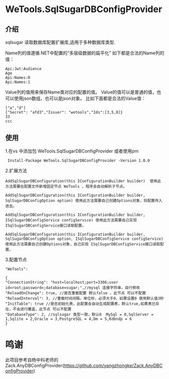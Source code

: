 # WeTools.SqlSugarDBConfigProvider

## 介绍

sqlsugar 读取数据库配置扩展库,适用于多种数据库类型.

Name列的值遵循.NET中配置的“多层级数据的扁平化”
如下都是合法的Name列的值：

```
Api:Jwt:Audience
Age
Api:Names:0
Api:Names:1
```
Value列的值用来保存Name类对应的配置的值。
Value的值可以是普通的值，也可以使用json数组，也可以是json对象。
比如下面都是合法的Value值：

```
["a","d"]
{"Secret": "afd3","Issuer": "wetools","Ids":[3,5,8]} 
33
ccc
```

## 使用
1.在vs 中添加包
WeTools.SqlSugarDBConfigProvider
或者使用pm

```
 Install-Package WeTools.SqlSugarDBConfigProvider -Version 1.0.0
```
2.扩展方法

```
AddSqlSugarDBConfiguration(this IConfigurationBuilder builder)  使用此方法需要在配置文件新增固定节点 WeTools ，程序会自动解析子节点。

AddSqlSugarDBConfiguration(this IConfigurationBuilder builder, SqlSugarDBConfigOption option) 使用此方法需要自己创建Options对象，将配置传入进去。

AddSqlSugarDBConfiguration(this IConfigurationBuilder builder, ISqlSugarDBConfigService configService) 使用此方法需要自己实现 ISqlSugarDBConfigService接口读取配置。

AddSqlSugarDBConfiguration(this IConfigurationBuilder builder, SqlSugarDBConfigOption option, ISqlSugarDBConfigService configService)使用此方法需要自己创建Options对象，自己实现 ISqlSugarDBConfigService接口读取配置。
```
3.配置节点

```
"WeTools":

{
"ConnectionString": "host=localhost;port=3306;user id=root;password=;database=sugar;",//mysql 连接字符串，自行修改
"ReloadOnChange": true, //是否重载配置 默认false ，此节点 可以不配置
"ReloadInterval": 3, //重载时间间隔，单位秒，必须大于0，如果设置0 使用默认值3秒
"InitTable": true //是否初始化表，此配置会自动生成配置表，默认true,如果表已存在，不会进行覆盖，此节点 可以不配置
"DatabaseType": 2, //sqlsugar 类型一致，默认0  MySql = 0,SqlServer = 1,Sqlite = 2,Oracle = 3,PostgreSQL = 4,Dm = 5,Kdbndp = 6
}
```
# 鸣谢
此项目参考自杨中科老师的 Zack.AnyDBConfigProvider(https://github.com/yangzhongke/Zack.AnyDBConfigProvider) 
